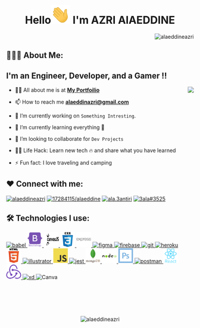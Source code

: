 

<h1 align="center">Hello<img src="https://raw.githubusercontent.com/ABSphreak/ABSphreak/master/gifs/Hi.gif" height="50px"> I'm AZRI AlAEDDINE</h1>


<p align="right"> <img src="https://komarev.com/ghpvc/?username=alaeddineazri&label=Profile%20views&color=0e75b6&style=flat" alt="alaeddineazri" /> </p>




##  👨🏻‍💻 About Me:
##  I'm an Engineer, Developer, and a Gamer !!

<img align="right" src="https://stormotion.io/blog/content/images/2018/12/developer.gif" height="350px"  />

- 🙋‍♂️ All about me is at **[My Portfoilio](https://alaeddine-azri.netlify.app)**

- 📫 How to reach me **alaeddinazri@gmail.com**

- 🔭 I’m currently working on `Something Intresting`.

- 🌱 I’m currently learning everything 🤣

- 👯 I’m looking to collaborate for `Dev Projects`

- 👨‍💻 Life Hack: Learn new tech :fire: and share what you have learned 

- ⚡ Fun fact: I love traveling and camping 






##  ❤️ Connect with me:
<p>  <a href="https://linkedin.com/in/alaeddineazri" target="blank"><img align="center" src="https://raw.githubusercontent.com/rahuldkjain/github-profile-readme-generator/master/src/images/icons/Social/linked-in-alt.svg" alt="alaeddineazri" height="30" width="40" /></a>
<a href="https://stackoverflow.com/users/17284115/alaeddine" target="blank"><img align="center" src="https://raw.githubusercontent.com/rahuldkjain/github-profile-readme-generator/master/src/images/icons/Social/stack-overflow.svg" alt="17284115/alaeddine" height="30" width="40" /></a>
<a href="https://fb.com/ala.3antiri" target="blank"><img align="center" src="https://raw.githubusercontent.com/rahuldkjain/github-profile-readme-generator/master/src/images/icons/Social/facebook.svg" alt="ala.3antiri" height="30" width="40" /></a>
<a href="https://discord.gg/3ala#3525" target="blank"><img align="center" src="https://raw.githubusercontent.com/rahuldkjain/github-profile-readme-generator/master/src/images/icons/Social/discord.svg" alt="3ala#3525" height="30" width="40" /></a></a>

</p>



##  🛠️ Technologies  I use:




<p align="left"> <a href="https://babeljs.io/" target="_blank" rel="noreferrer"> <img src="https://www.vectorlogo.zone/logos/babeljs/babeljs-icon.svg" alt="babel" width="40" height="40"/> </a> <a href="https://getbootstrap.com" target="_blank" rel="noreferrer"> <img src="https://raw.githubusercontent.com/devicons/devicon/master/icons/bootstrap/bootstrap-plain-wordmark.svg" alt="bootstrap" width="40" height="40"/> </a> <a href="https://canvasjs.com" target="_blank" rel="noreferrer"> <img src="https://raw.githubusercontent.com/Hardik0307/Hardik0307/master/assets/canvasjs-charts.svg" alt="canvasjs" width="40" height="40"/> </a> <a href="https://www.w3schools.com/css/" target="_blank" rel="noreferrer"> <img src="https://raw.githubusercontent.com/devicons/devicon/master/icons/css3/css3-original-wordmark.svg" alt="css3" width="40" height="40"/> </a> <a href="https://expressjs.com" target="_blank" rel="noreferrer"> <img src="https://raw.githubusercontent.com/devicons/devicon/master/icons/express/express-original-wordmark.svg" alt="express" width="40" height="40"/> </a> <a href="https://www.figma.com/" target="_blank" rel="noreferrer"> <img src="https://www.vectorlogo.zone/logos/figma/figma-icon.svg" alt="figma" width="40" height="40"/> </a> <a href="https://firebase.google.com/" target="_blank" rel="noreferrer"> <img src="https://www.vectorlogo.zone/logos/firebase/firebase-icon.svg" alt="firebase" width="40" height="40"/> </a> <a href="https://git-scm.com/" target="_blank" rel="noreferrer"> <img src="https://www.vectorlogo.zone/logos/git-scm/git-scm-icon.svg" alt="git" width="40" height="40"/> </a> <a href="https://heroku.com" target="_blank" rel="noreferrer"> <img src="https://www.vectorlogo.zone/logos/heroku/heroku-icon.svg" alt="heroku" width="40" height="40"/> </a> <a href="https://www.w3.org/html/" target="_blank" rel="noreferrer"> <img src="https://raw.githubusercontent.com/devicons/devicon/master/icons/html5/html5-original-wordmark.svg" alt="html5" width="40" height="40"/> </a> <a href="https://www.adobe.com/in/products/illustrator.html" target="_blank" rel="noreferrer"> <img src="https://www.vectorlogo.zone/logos/adobe_illustrator/adobe_illustrator-icon.svg" alt="illustrator" width="40" height="40"/> </a> <a href="https://developer.mozilla.org/en-US/docs/Web/JavaScript" target="_blank" rel="noreferrer"> <img src="https://raw.githubusercontent.com/devicons/devicon/master/icons/javascript/javascript-original.svg" alt="javascript" width="40" height="40"/> </a> <a href="https://jestjs.io" target="_blank" rel="noreferrer"> <img src="https://www.vectorlogo.zone/logos/jestjsio/jestjsio-icon.svg" alt="jest" width="40" height="40"/> </a> <a href="https://www.mongodb.com/" target="_blank" rel="noreferrer"> <img src="https://raw.githubusercontent.com/devicons/devicon/master/icons/mongodb/mongodb-original-wordmark.svg" alt="mongodb" width="40" height="40"/> </a> <a href="https://nodejs.org" target="_blank" rel="noreferrer"> <img src="https://raw.githubusercontent.com/devicons/devicon/master/icons/nodejs/nodejs-original-wordmark.svg" alt="nodejs" width="40" height="40"/> </a> <a href="https://www.photoshop.com/en" target="_blank" rel="noreferrer"> <img src="https://raw.githubusercontent.com/devicons/devicon/master/icons/photoshop/photoshop-line.svg" alt="photoshop" width="40" height="40"/> </a> <a href="https://postman.com" target="_blank" rel="noreferrer"> <img src="https://www.vectorlogo.zone/logos/getpostman/getpostman-icon.svg" alt="postman" width="40" height="40"/> </a>  <a href="https://reactjs.org/" target="_blank" rel="noreferrer"> <img src="https://raw.githubusercontent.com/devicons/devicon/master/icons/react/react-original-wordmark.svg" alt="react" width="40" height="40"/> </a> <a href="https://redux.js.org" target="_blank" rel="noreferrer"> <img src="https://raw.githubusercontent.com/devicons/devicon/master/icons/redux/redux-original.svg" alt="redux" width="40" height="40"/> </a>   </a> <a href="https://www.adobe.com/products/xd.html" target="_blank" rel="noreferrer"> <img src="https://cdn.worldvectorlogo.com/logos/adobe-xd.svg" alt="xd" width="40" height="40"/> </a> <img display="inline" alt="Canva" width="100px" src="https://upload.wikimedia.org/wikipedia/en/thumb/3/3b/Canva_Logo.png/1200px-Canva_Logo.png" /> </p>



<br />
<br />
<br />
<br />



<!-- <p align="center" ><img src="https://github-readme-stats.vercel.app/api/top-langs?username=alaeddineazri&theme=dark&show_icons=true&locale=en&layout=compact" alt="alaeddineazri" /></p>

<p align="center" >&nbsp;<img  src="https://github-readme-stats.vercel.app/api?username=alaeddineazri&theme=dark&show_icons=true&locale=en" alt="alaeddineazri" /></p> -->

<p align="center" ><img  src="https://github-readme-streak-stats.herokuapp.com/?user=alaeddineazri&theme=dark" alt="alaeddineazri" /></p>




